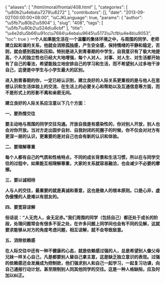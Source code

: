 {
    "aliases": [
        "/html/moral/frontal/408.html"
    ],
    "categories": [
        "\u80b2\u4eba\u7279\u8272"
    ],
    "contributors": [],
    "date": "2013-09-02T00:00:00+08:00",
    "isCJKLanguage": true,
    "params": {
        "author": "\u5fb7\u80b2\u5904"
    },
    "slug": "408",
    "tags": [
        "\u5fb7\u80b2\u524d\u6cbf"
    ],
    "title": "\u4e2d\u5b66\u91cc\u7684\u4eba\u9645\u5173\u7cfb\u4e4b\u9053",
    "toc": true
}
**一个人如果能生活在一个温馨的集体环境之中，与周围的同学、老师建立起和谐的关系，他就会消除孤独感，产生安全感，保持情绪的平静和稳定，否则，就会感到孤独和压抑。特别是进入到青春期的中学生，自我意识有了极大地提高，个人的独立性也已经大大地增强，每个人对人、对事、对人生、对生活都开始有了自己的看法，希望能独立地安排自己的学习和生活，而不希望别人过多地干涉自己，这便是中学生与小学生最大的区别。**

**进入到青春期的你，一定已经认识到，建立良好的人际关系更重视的是与他人在思想认识和生活体验上的交流、在生活上的必要关心和帮助以及互通信息等方面，而不是形式上的形影不离和亲密无间。**

**建立良好的人际关系应注意以下几个方面：**

**一、要热情交往**

**要主动地与周围的同学交往沟通。开放自我是有感染性的，你对别人开放，别人也会对你开放。当对方走出固步自封、自我封闭的死圈子的时候，你不仅会对对方有更深一层的认识，更重要的是对自己也会有新的认识和体验。**

**二、要理解尊重**

**每个人都有自己的气质和性格特点，不同的成长背景和生活习惯，所以在与同学交往的过程中，如果能互相理解尊重，大家的关系就容易融洽，也会减少不必要的摩擦。**

**三、要以诚相待**

**人与人的交往，最重要的就是真诚和善意，这也是做人的根本原则。口是心非，虚伪傲慢的人是难以有朋友的。**

**四、要宽容谅解**

**俗话说：“人无完人，金无足赤。”我们周围的同学（包括自己）都还处于成长的阶段，处理问题常会有很多不妥之处，在许多问题上同学间也会有不同的见解，这就要求能够从对方的角度考虑问题，相互谅解，就不会导致敌意。**

**五、消除依赖感**

**在人际交往中还有一种不健康的心态，就是依赖感过强的人，总是希望别人像父母兄妹一样关心自己，凡是都要别人替自己拿主意，这是缺乏独立意识的表现。过强的依赖感还会发展成为控制欲，他们强求别人和自己一起学习，一起复习功课，向自己通报行动计划，甚至限制别人同其他同学的交往。这是一种人格缺陷，应及时加以纠正。**

